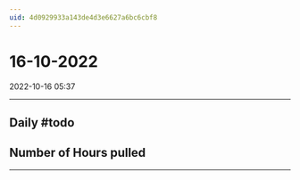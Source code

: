 ```yaml
---
uid: 4d0929933a143de4d3e6627a6bc6cbf8
---
```


# 16-10-2022
2022-10-16 05:37

---


## Daily #todo 

## Number of Hours pulled 



--- 

